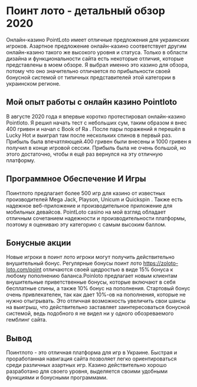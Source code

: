 # Поинт лото - детальный обзор 2020
Онлайн-казино PointLoto имеет отличные предложения для украинских игроков. Азартное предложение онлайн-казино соответствует другим онлайн-казино такого же высокого уровня и статуса. Только в области дизайна и функциональности сайта есть некоторые отличия, которые представлены в моем обзоре. Я выбрал именно это казино для обзора, потому что оно значительно отличается по прибыльности своей бонусной системой от типичных представителей этой категории в украинском регионе.

<h2>Мой опыт работы с онлайн казино Pointloto</h2>
В августе 2020 года я впервые коротко протестировал онлайн-казино Pointloto. Я решил начать тест с небольших сум, таким образом я внес 400 гривен и начал с Book of Ra . После пары поражений я перешёл в Lucky Hot  и выиграл там после нескольких спинов в первый раз. Прибыль была впечатляющей.400 гривен были внесены и 1000 гривен я получил в конце игровой сессии. Прибыль была не очень большой, но этого достаточно, чтобы я ещё раз вернулся на эту отличную платформу.

<h2>Программное Обеспечение И Игры</h2>
Поинтлото предлагает более 500 игр для казино от известных производителей Mega Jack, Playson, Unicum и Quickspin . Также есть надежное веб-приложение и производительное приложение для мобильных девайсов. PointLoto casino на мой взгляд обладает отличным сочетанием надежности и производительности платформы, поэтому я оцениваю эту категорию с самым высоким баллом.

<h2>Бонусные акции</h2>
Новые игроки в поинт лото игроки могут получить действительно внушительный бонус. Регулярные бонусы поинт лото <a href="https://zoloto-loto.com/point">https://zoloto-loto.com/point</a> отличаются своей щедростью в виде 15% бонуса к любому пополнению баланса.Poinloto предлагает новым клиентам внушительные приветственные бонусы, которые включают в себя бесплатные спины, а также 10% бонус на пополнения. Стартовый бонус очень привлекателен, так как дает 10%-ов на пополнения, которые не нужно отыгрывать. Это отличная возможность увеличить свои шансы на выигрыш, что действительно заставляет заинтересоваться бонусной системой, ведь подобного я не видел ни у одного обозреваемого гемблинг сайта.

<h2>Вывод</h2>
Поинтлото - это отличная платформа для игр в Украине. Быстрая и проработанная навигация сайта позволяет легко ориентироваться среди различных азартных игр. Казино действительно хорошо разработано для своего уровня, выделяется своими удобными функциями и бонусными программами.
